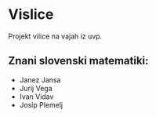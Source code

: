 # Vislice
Projekt vilice na vajah iz uvp.

## Znani slovenski matematiki:
- Janez Jansa
- Jurij Vega
- Ivan Vidav
- Josip Plemelj
